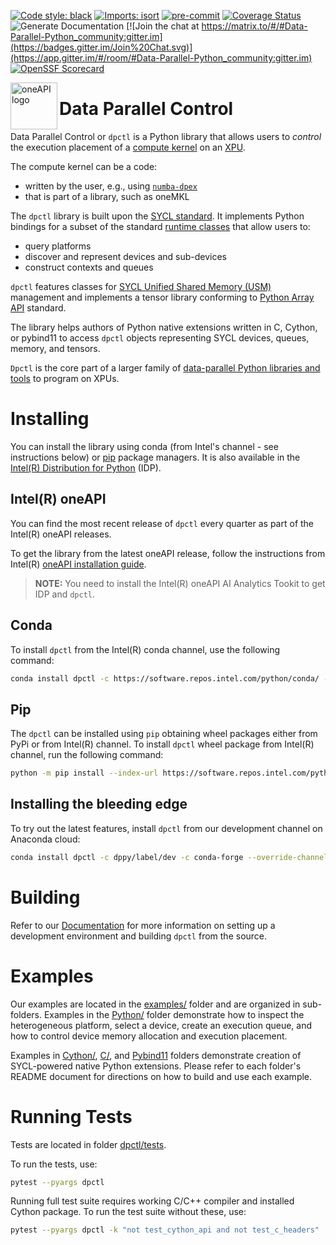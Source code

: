 [![Code style: black](https://img.shields.io/badge/code%20style-black-000000.svg)](https://github.com/psf/black)
[![Imports: isort](https://img.shields.io/badge/%20imports-isort-%231674b1?style=flat&labelColor=ef8336)](https://pycqa.github.io/isort/)
[![pre-commit](https://img.shields.io/badge/pre--commit-enabled-brightgreen?logo=pre-commit&logoColor=white)](https://github.com/pre-commit/pre-commit)
[![Coverage Status](https://coveralls.io/repos/github/IntelPython/dpctl/badge.svg?branch=master)](https://coveralls.io/github/IntelPython/dpctl?branch=master)
![Generate Documentation](https://github.com/IntelPython/dpctl/actions/workflows/generate-docs.yml/badge.svg?branch=master)
[![Join the chat at https://matrix.to/#/#Data-Parallel-Python_community:gitter.im](https://badges.gitter.im/Join%20Chat.svg)](https://app.gitter.im/#/room/#Data-Parallel-Python_community:gitter.im)
[![OpenSSF Scorecard](https://api.securityscorecards.dev/projects/github.com/IntelPython/dpctl/badge)](https://securityscorecards.dev/viewer/?uri=github.com/IntelPython/dpctl)

<img align="left" src="https://spec.oneapi.io/oneapi-logo-white-scaled.jpg" alt="oneAPI logo" width="75"/>

# Data Parallel Control

Data Parallel Control or `dpctl` is a Python library that allows users
to *control* the execution placement of a [compute
kernel](https://en.wikipedia.org/wiki/Compute_kernel) on an
[XPU](https://www.intel.com/content/www/us/en/newsroom/news/xpu-vision-oneapi-server-gpu.html).

The compute kernel can be a code:
* written by the user, e.g., using [`numba-dpex`](https://github.com/IntelPython/numba-dpex)
* that is part of a library, such as oneMKL

The `dpctl` library is built upon the [SYCL
standard](https://www.khronos.org/sycl/). It implements Python
bindings for a subset of the standard [runtime
classes](https://www.khronos.org/registry/SYCL/specs/sycl-2020/html/sycl-2020.html#_sycl_runtime_classes) that allow users to:
* query platforms
* discover and represent devices and sub-devices
* construct contexts and queues

`dpctl` features classes for [SYCL Unified Shared Memory
(USM)](https://link.springer.com/chapter/10.1007/978-1-4842-5574-2_6)
management and implements a tensor library conforming to [Python Array
API](https://data-apis.org/array-api/latest/) standard.

The library helps authors of Python native extensions written
in C, Cython, or pybind11 to access `dpctl` objects representing SYCL
devices, queues, memory, and tensors.

`Dpctl` is the core part of a larger family of [data-parallel Python
libraries and tools](https://www.intel.com/content/www/us/en/developer/tools/oneapi/distribution-for-python.html)
to program on XPUs.



# Installing

You can install the library using conda (from Intel's channel - see instructions below) or
[pip](https://pypi.org/project/dpctl/) package managers. It is also available in the [Intel(R)
Distribution for
Python](https://www.intel.com/content/www/us/en/developer/tools/oneapi/distribution-for-python.html)
(IDP).

## Intel(R) oneAPI

You can find the most recent release of `dpctl` every quarter as part of the Intel(R) oneAPI releases.

To get the library from the latest oneAPI release, follow the
instructions from Intel(R) [oneAPI installation
guide](https://www.intel.com/content/www/us/en/developer/articles/guide/installation-guide-for-oneapi-toolkits.html).

> **NOTE:** You need to install the Intel(R) oneAPI AI Analytics Tookit to get
>IDP and `dpctl`.


## Conda

To install `dpctl` from the Intel(R) conda channel, use the following command:

```bash
conda install dpctl -c https://software.repos.intel.com/python/conda/ -c conda-forge --override-channels
```

## Pip

The `dpctl` can be installed using `pip` obtaining wheel packages either from PyPi or from Intel(R) channel.
To install `dpctl` wheel package from Intel(R) channel, run the following command:

```bash
python -m pip install --index-url https://software.repos.intel.com/python/pypi dpctl
```

Installing the bleeding edge
------------------------

To try out the latest features, install `dpctl` from our
development channel on Anaconda cloud:

```bash
conda install dpctl -c dppy/label/dev -c conda-forge --override-channels
```

# Building

Refer to our [Documentation](https://intelpython.github.io/dpctl) for more information on
setting up a development environment and building `dpctl` from the source.


# Examples

Our examples are located in the [examples/](examples) folder and are organized in sub-folders. Examples
in the [Python/](examples/python) folder demonstrate how to inspect the heterogeneous platform,
select a device, create an execution queue, and how to control device memory allocation and
execution placement.

Examples in [Cython/](examples/cython), [C/](examples/c), and [Pybind11](examples/pybind11) folders
demonstrate creation of SYCL-powered native Python extensions. Please refer to each folder's README
document for directions on how to build and use each example.


# Running Tests

Tests are located in folder [dpctl/tests](dpctl/tests).

To run the tests, use:
```bash
pytest --pyargs dpctl
```

Running full test suite requires working C/C++ compiler and installed Cython package.
To run the test suite without these, use:

```bash
pytest --pyargs dpctl -k "not test_cython_api and not test_c_headers"
```
